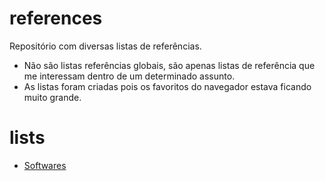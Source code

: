 # references
Repositório com diversas listas de referências.
- Não são listas referências globais, são apenas listas de referência que me interessam dentro de um determinado assunto.  
- As listas foram criadas pois os favoritos do navegador estava ficando muito grande.  

# lists
- [Softwares](SOFTWARES.md)  
